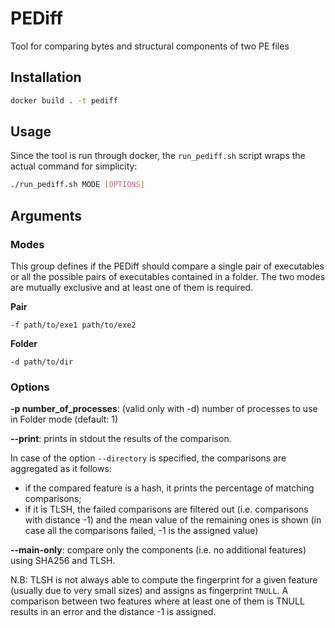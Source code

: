 # PEDiff
Tool for comparing bytes and structural components of two PE files


## Installation

```bash
docker build . -t pediff
```

## Usage

Since the tool is run through docker, the `run_pediff.sh` script wraps the actual command for simplicity:
```bash
./run_pediff.sh MODE [OPTIONS]
```

## Arguments

### Modes

This group defines if the PEDiff should compare a single pair of executables or all the possible pairs of executables contained in a folder.
The two modes are mutually exclusive and at least one of them is required.

**Pair**

```
-f path/to/exe1 path/to/exe2
```

**Folder**

```
-d path/to/dir
```

### Options

**-p number_of_processes**: (valid only with -d) number of processes to use in Folder mode (default: 1)

**--print**: prints in stdout the results of the comparison.

In case of the option `--directory` is specified, the comparisons are aggregated as it follows:
- if the compared feature is a hash, it prints the percentage of matching comparisons;
- if it is TLSH, the failed comparisons are filtered out (i.e. comparisons with distance -1) and the mean value of the remaining ones is shown (in case all the comparisons failed, -1 is the assigned value)

**--main-only**: compare only the components (i.e. no additional features) using SHA256 and TLSH.

N.B: TLSH is not always able to compute the fingerprint for a given feature (usually due to very small sizes) and assigns as fingerprint `TNULL`.
A comparison between two features where at least one of them is TNULL results in an error and the distance -1 is assigned.
